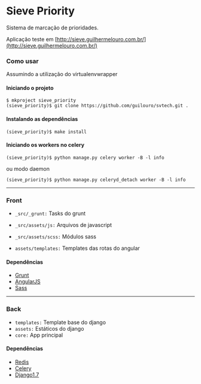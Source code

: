 Sieve Priority
===========================

Sistema de marcação de prioridades.

Aplicação teste em [http://sieve.guilhermelouro.com.br/](http://sieve.guilhermelouro.com.br/)

### Como usar
Assumindo a utilização do virtualenvwrapper


#### Iniciando o projeto

```
$ mkproject sieve_priority
(sieve_priority)$ git clone https://github.com/guilouro/svtech.git .
```

#### Instalando as dependências

```
(sieve_priority)$ make install
```

#### Iniciando os workers no celery

```
(sieve_priority)$ python manage.py celery worker -B -l info
```
ou modo daemon

```
(sieve_priority)$ python manage.py celeryd_detach worker -B -l info
```

-------------------

### Front

* `_src/_grunt:` Tasks do grunt
* `_src/assets/js:` Arquivos de javascript
* `_src/assets/scss:` Módulos sass

* `assets/templates:` Templates das rotas do angular

#### Dependências

* [Grunt](http://gruntjs.com/)
* [AngularJS](https://angularjs.org/)
* [Sass](http://sass-lang.com/)

-------------------

### Back

* `templates:` Template base do django
* `assets:` Estáticos do django
* `core:` App principal

#### Dependências

* [Redis](http://redis.io/)
* [Celery](http://celery.readthedocs.org)
* [Django1.7](https://docs.djangoproject.com/en/1.7/)
